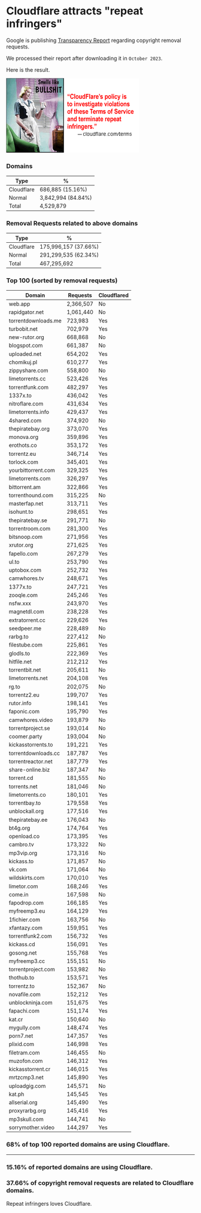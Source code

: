 # Cloudflare attracts "repeat infringers"

Google is publishing [Transparency Report](https://transparencyreport.google.com/copyright/overview) regarding copyright removal requests.

We processed their report after downloading it in `October 2023`.

Here is the result.

![](../../image/smellslikebs.gif)


### Domains

| Type | % |
| --- | --- |
| Cloudflare | 686,885 (15.16%) |
| Normal | 3,842,994 (84.84%) |
| Total | 4,529,879 |


### Removal Requests related to above domains

| Type | % |
| --- | --- |
| Cloudflare | 175,996,157 (37.66%) |
| Normal | 291,299,535 (62.34%) |
| Total | 467,295,692 |


### Top 100 (sorted by removal requests)

| Domain | Requests | Cloudflared |
| --- | --- | --- |
| web.app | 2,366,507 | No |
| rapidgator.net | 1,061,440 | No |
| torrentdownloads.me | 723,983 | Yes |
| turbobit.net | 702,979 | Yes |
| new-rutor.org | 668,868 | No |
| blogspot.com | 661,387 | No |
| uploaded.net | 654,202 | Yes |
| chomikuj.pl | 610,277 | Yes |
| zippyshare.com | 558,800 | No |
| limetorrents.cc | 523,426 | Yes |
| torrentfunk.com | 482,297 | Yes |
| 1337x.to | 436,042 | Yes |
| nitroflare.com | 431,634 | Yes |
| limetorrents.info | 429,437 | Yes |
| 4shared.com | 374,920 | No |
| thepiratebay.org | 373,070 | Yes |
| monova.org | 359,896 | Yes |
| erothots.co | 353,172 | Yes |
| torrentz.eu | 346,714 | Yes |
| torlock.com | 345,401 | Yes |
| yourbittorrent.com | 329,325 | Yes |
| limetorrents.com | 326,297 | Yes |
| bittorrent.am | 322,866 | Yes |
| torrenthound.com | 315,225 | No |
| masterfap.net | 313,711 | Yes |
| isohunt.to | 298,651 | Yes |
| thepiratebay.se | 291,771 | No |
| torrentroom.com | 281,300 | Yes |
| bitsnoop.com | 271,956 | Yes |
| xrutor.org | 271,625 | Yes |
| fapello.com | 267,279 | Yes |
| ul.to | 253,790 | Yes |
| uptobox.com | 252,732 | Yes |
| camwhores.tv | 248,671 | Yes |
| 1377x.to | 247,721 | Yes |
| zooqle.com | 245,246 | Yes |
| nsfw.xxx | 243,970 | Yes |
| magnetdl.com | 238,228 | Yes |
| extratorrent.cc | 229,626 | Yes |
| seedpeer.me | 228,489 | No |
| rarbg.to | 227,412 | No |
| filestube.com | 225,861 | Yes |
| glodls.to | 222,369 | Yes |
| hitfile.net | 212,212 | Yes |
| torrentbit.net | 205,611 | No |
| limetorrents.net | 204,108 | Yes |
| rg.to | 202,075 | No |
| torrentz2.eu | 199,707 | Yes |
| rutor.info | 198,141 | Yes |
| faponic.com | 195,790 | Yes |
| camwhores.video | 193,879 | No |
| torrentproject.se | 193,014 | No |
| coomer.party | 193,004 | No |
| kickasstorrents.to | 191,221 | Yes |
| torrentdownloads.cc | 187,787 | Yes |
| torrentreactor.net | 187,779 | Yes |
| share-online.biz | 187,347 | No |
| torrent.cd | 181,555 | No |
| torrents.net | 181,046 | No |
| limetorrents.co | 180,101 | Yes |
| torrentbay.to | 179,558 | Yes |
| unblockall.org | 177,516 | Yes |
| thepiratebay.ee | 176,043 | No |
| bt4g.org | 174,764 | Yes |
| openload.co | 173,395 | Yes |
| cambro.tv | 173,322 | No |
| mp3vip.org | 173,316 | No |
| kickass.to | 171,857 | No |
| vk.com | 171,064 | No |
| wildskirts.com | 170,010 | Yes |
| limetor.com | 168,246 | Yes |
| come.in | 167,598 | No |
| fapodrop.com | 166,185 | Yes |
| myfreemp3.eu | 164,129 | Yes |
| 1fichier.com | 163,756 | No |
| xfantazy.com | 159,951 | Yes |
| torrentfunk2.com | 156,732 | Yes |
| kickass.cd | 156,091 | Yes |
| gosong.net | 155,768 | Yes |
| myfreemp3.cc | 155,151 | No |
| torrentproject.com | 153,982 | No |
| thothub.to | 153,571 | Yes |
| torrentz.to | 152,367 | No |
| novafile.com | 152,212 | Yes |
| unblockninja.com | 151,675 | Yes |
| fapachi.com | 151,174 | Yes |
| kat.cr | 150,640 | No |
| mygully.com | 148,474 | Yes |
| porn7.net | 147,357 | Yes |
| plixid.com | 146,998 | Yes |
| filetram.com | 146,455 | No |
| muzofon.com | 146,312 | Yes |
| kickasstorrent.cr | 146,015 | Yes |
| mrtzcmp3.net | 145,890 | Yes |
| uploadgig.com | 145,571 | No |
| kat.ph | 145,545 | Yes |
| allserial.org | 145,490 | Yes |
| proxyrarbg.org | 145,416 | Yes |
| mp3skull.com | 144,741 | No |
| sorrymother.video | 144,297 | Yes |

### 68% of top 100 reported domains are using Cloudflare.


---

### 15.16% of reported domains are using Cloudflare.
### 37.66% of copyright removal requests are related to Cloudflare domains.

Repeat infringers loves Cloudflare.

